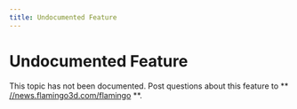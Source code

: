```yaml
---
title: Undocumented Feature
---
```



# Undocumented Feature
This topic has not been documented.
Post questions about this feature to ** [//news.flamingo3d.com/flamingo](flamingo) **.
